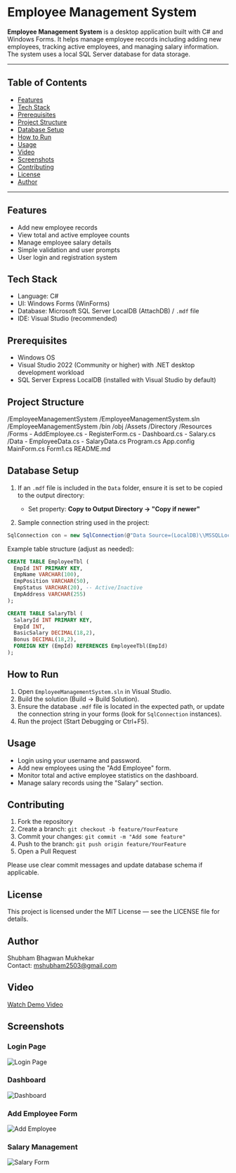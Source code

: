 # Employee Management System

**Employee Management System** is a desktop application built with C# and Windows Forms. It helps manage employee records including adding new employees, tracking active employees, and managing salary information. The system uses a local SQL Server database for data storage.

---

## Table of Contents

* [Features](#features)
* [Tech Stack](#tech-stack)
* [Prerequisites](#prerequisites)
* [Project Structure](#project-structure)
* [Database Setup](#database-setup)
* [How to Run](#how-to-run)
* [Usage](#usage)
* [Video](#video)
* [Screenshots](#screenshots)
* [Contributing](#contributing)
* [License](#license)
* [Author](#author)

---

## Features

* Add new employee records
* View total and active employee counts
* Manage employee salary details
* Simple validation and user prompts
* User login and registration system

## Tech Stack

* Language: C#
* UI: Windows Forms (WinForms)
* Database: Microsoft SQL Server LocalDB (AttachDB) / `.mdf` file
* IDE: Visual Studio (recommended)

## Prerequisites

* Windows OS
* Visual Studio 2022 (Community or higher) with .NET desktop development workload
* SQL Server Express LocalDB (installed with Visual Studio by default)

## Project Structure
/EmployeeManagementSystem
/EmployeeManagementSystem.sln
/EmployeeManagementSystem
  /bin
  /obj
  /Assets
  /Directory
  /Resources
  /Forms
    - AddEmployee.cs
    - RegisterForm.cs
    - Dashboard.cs
    - Salary.cs
  /Data
    - EmployeeData.cs
    - SalaryData.cs
  Program.cs
  App.config
  MainForm.cs
  Form1.cs
  README.md


## Database Setup

1. If an `.mdf` file is included in the `Data` folder, ensure it is set to be copied to the output directory:
   - Set property: **Copy to Output Directory → "Copy if newer"**

2. Sample connection string used in the project:

```csharp
SqlConnection con = new SqlConnection(@"Data Source=(LocalDB)\\MSSQLLocalDB;AttachDbFilename=|DataDirectory|\\EmployeeDatabase.mdf;Integrated Security=True;Connect Timeout=30");
```

Example table structure (adjust as needed):

```sql
CREATE TABLE EmployeeTbl (
  EmpId INT PRIMARY KEY,
  EmpName VARCHAR(100),
  EmpPosition VARCHAR(50),
  EmpStatus VARCHAR(20), -- Active/Inactive
  EmpAddress VARCHAR(255)
);

CREATE TABLE SalaryTbl (
  SalaryId INT PRIMARY KEY,
  EmpId INT,
  BasicSalary DECIMAL(18,2),
  Bonus DECIMAL(18,2),
  FOREIGN KEY (EmpId) REFERENCES EmployeeTbl(EmpId)
);
```

## How to Run

1. Open `EmployeeManagementSystem.sln` in Visual Studio.
2. Build the solution (Build → Build Solution).
3. Ensure the database `.mdf` file is located in the expected path, or update the connection string in your forms (look for `SqlConnection` instances).
4. Run the project (Start Debugging or Ctrl+F5).

## Usage

* Login using your username and password.
* Add new employees using the "Add Employee" form.
* Monitor total and active employee statistics on the dashboard.
* Manage salary records using the "Salary" section.

## Contributing

1. Fork the repository
2. Create a branch: `git checkout -b feature/YourFeature`
3. Commit your changes: `git commit -m "Add some feature"`
4. Push to the branch: `git push origin feature/YourFeature`
5. Open a Pull Request

Please use clear commit messages and update database schema if applicable.

## License

This project is licensed under the MIT License — see the LICENSE file for details.

## Author

Shubham Bhagwan Mukhekar  
Contact: mshubham2503@gmail.com

## Video

[Watch Demo Video](https://drive.google.com/file/d/1uT0UD4Lki7AvdWouwRLVOZilRlEUSFnb/view?usp=sharing)

## Screenshots

### Login Page  
![Login Page](./Screenshots/LoginPage.png)

### Dashboard  
![Dashboard](./Screenshots/Dashboard.png)

### Add Employee Form  
![Add Employee](./Screenshots/AddEmployee.png)

### Salary Management  
![Salary Form](./Screenshots/Salary.png)
